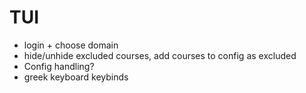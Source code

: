 # TUI

- login + choose domain
- hide/unhide excluded courses, add courses to config as excluded
- Config handling?
- greek keyboard keybinds


